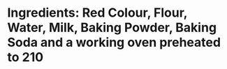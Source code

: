 # Ingredients: Red Colour, Flour, Water, Milk, Baking Powder, Baking Soda and a working oven preheated to 210 
